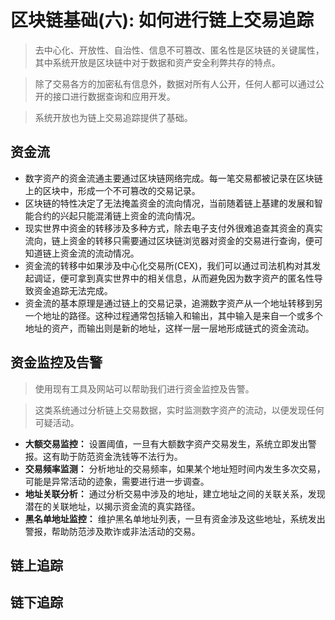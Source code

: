 # 区块链基础(六): 如何进行链上交易追踪

> 去中心化、开放性、自治性、信息不可篡改、匿名性是区块链的关键属性，其中系统开放是区块链中对于数据和资产安全利弊共存的特点。

> 除了交易各方的加密私有信息外，数据对所有人公开，任何人都可以通过公开的接口进行数据查询和应用开发。

> 系统开放也为链上交易追踪提供了基础。

## 资金流
* 数字资产的资金流通主要通过区块链网络完成。每一笔交易都被记录在区块链上的区块中，形成一个不可篡改的交易记录。
* 区块链的特性决定了无法掩盖资金的流向情况，当前随着链上基建的发展和智能合约的兴起只能混淆链上资金的流向情况。
* 现实世界中资金的转移涉及多种方式，除去电子支付外很难追查其资金的真实流向，链上资金的转移只需要通过区块链浏览器对资金的交易进行查询，便可知道链上资金流的流动情况。
* 资金流的转移中如果涉及中心化交易所(CEX)，我们可以通过司法机构对其发起调证，便可拿到真实世界中的相关信息，从而避免因为数字资产的匿名性导致资金追踪无法完成。
* 资金流的基本原理是通过链上的交易记录，追溯数字资产从一个地址转移到另一个地址的路径。这种过程通常包括输入和输出，其中输入是来自一个或多个地址的资产，而输出则是新的地址，这样一层一层地形成链式的资金流动。

## 资金监控及告警
> 使用现有工具及网站可以帮助我们进行资金监控及告警。

> 这类系统通过分析链上交易数据，实时监测数字资产的流动，以便发现任何可疑活动。

* **大额交易监控：** 设置阈值，一旦有大额数字资产交易发生，系统立即发出警报。这有助于防范资金洗钱等不法行为。
* **交易频率监测：** 分析地址的交易频率，如果某个地址短时间内发生多次交易，可能是异常活动的迹象，需要进行进一步调查。
* **地址关联分析：** 通过分析交易中涉及的地址，建立地址之间的关联关系，发现潜在的关联地址，以揭示资金流的真实路径。
* **黑名单地址监控：** 维护黑名单地址列表，一旦有资金涉及这些地址，系统发出警报，帮助防范涉及欺诈或非法活动的交易。



## 链上追踪

## 链下追踪